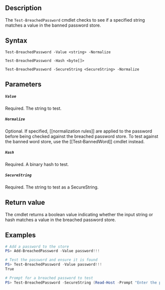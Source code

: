 ## Description
The ```Test-BreachedPassword``` cmdlet checks to see if a specified string matches a value in the banned password store. 

## Syntax
```
Test-BreachedPassword -Value <string> -Normalize

Test-BreachedPassword -Hash <byte[]>

Test-BreachedPassword -SecureString <SecureString> -Normalize
```

## Parameters
##### `Value`
Required. The string to test. 

##### `Normalize`
Optional. If specified, [[normalization rules]] are applied to the password before being checked against the breached password store. To test against the banned word store, use the [[Test‐BannedWord]] cmdlet instead.

##### `Hash`
Required. A binary hash to test.

##### `SecureString`
Required. The string to test as a SecureString. 

## Return value
The cmdlet returns a boolean value indicating whether the input string or hash matches a value in the breached password store.

## Examples
```powershell
# Add a password to the store
PS> Add-BreachedPassword -Value password!!!

# Test the password and ensure it is found
PS> Test-BreachedPassword -Value password!!!
True

# Prompt for a breached password to test
PS> Test-BreachedPassword -SecureString (Read-Host -Prompt "Enter the password to test" -AsSecureString)
```